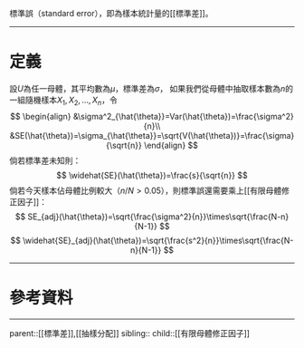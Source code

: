 標準誤（standard error），即為樣本統計量的[[標準差]]。
- - -
# 定義
設$U$為任一母體，其平均數為$\mu$，標準差為$\sigma$，
如果我們從母體中抽取樣本數為$n$的一組隨機樣本$X_1,X_2,\ldots,X_n$，令
$$
\begin{align}
&\sigma^2_{\hat{\theta}}=Var(\hat{\theta})=\frac{\sigma^2}{n}\\
&SE(\hat{\theta})=\sigma_{\hat{\theta}}=\sqrt{V(\hat{\theta})}=\frac{\sigma}{\sqrt{n}}
\end{align}
$$
倘若標準差未知則：
$$
\widehat{SE}(\hat{\theta})=\frac{s}{\sqrt{n}}
$$
倘若今天樣本佔母體比例較大（$n/N>0.05$），則標準誤還需要乘上[[有限母體修正因子]]：
$$
SE_{adj}(\hat{\theta})=\sqrt{\frac{\sigma^2}{n}}\times\sqrt{\frac{N-n}{N-1}}
$$
$$
\widehat{SE}_{adj}(\hat{\theta})=\sqrt{\frac{s^2}{n}}\times\sqrt{\frac{N-n}{N-1}}
$$
- - -
# 參考資料

- - -
parent::[[標準差]],[[抽樣分配]]
sibling::
child::[[有限母體修正因子]]